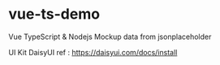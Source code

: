 # vue-ts-demo
Vue TypeScript &amp; Nodejs Mockup data from jsonplaceholder

UI Kit
DaisyUI 
ref : https://daisyui.com/docs/install